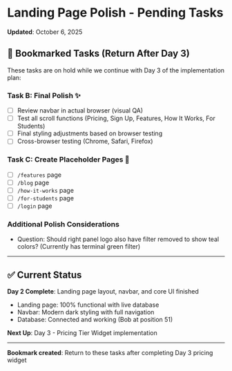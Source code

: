 # Landing Page Polish - Pending Tasks

**Updated**: October 6, 2025

## 📌 Bookmarked Tasks (Return After Day 3)

These tasks are on hold while we continue with Day 3 of the implementation plan:

### **Task B: Final Polish** ✨
- [ ] Review navbar in actual browser (visual QA)
- [ ] Test all scroll functions (Pricing, Sign Up, Features, How It Works, For Students)
- [ ] Final styling adjustments based on browser testing
- [ ] Cross-browser testing (Chrome, Safari, Firefox)

### **Task C: Create Placeholder Pages** 📄
- [ ] `/features` page
- [ ] `/blog` page
- [ ] `/how-it-works` page
- [ ] `/for-students` page
- [ ] `/login` page

### **Additional Polish Considerations**
- Question: Should right panel logo also have filter removed to show teal colors? (Currently has terminal green filter)

---

## ✅ Current Status

**Day 2 Complete**: Landing page layout, navbar, and core UI finished
- Landing page: 100% functional with live database
- Navbar: Modern dark styling with full navigation
- Database: Connected and working (Bob at position 51)

**Next Up**: Day 3 - Pricing Tier Widget implementation

---

**Bookmark created**: Return to these tasks after completing Day 3 pricing widget
